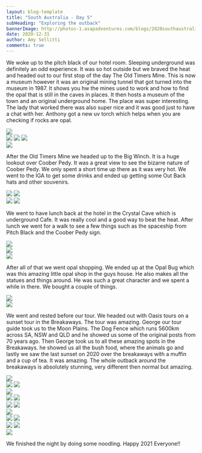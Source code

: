 ```yaml
---
layout: blog-template
title: "South Australia - Day 5"
subHeading: "Exploring the outback"
bannerImage: http://photos-1.asapadventures.com/blogs/2020southaustralia/2020-12-31/PXL_20201231_094034769.jpg_compressed.JPEG
date: 2020-12-31
author: Amy Sellitti
comments: true
---
```


We woke up to the pitch black of our hotel room. Sleeping underground was definitely an odd experience. It was so hot outside but we braved the heat and headed out to our first stop of the day The Old Timers Mine. This is now a museum however it was an original mining tunnel that got turned into the museum in 1987. It shows you hw the mines used to work and how to find the opal that is still in the caves in places. It then hosts a museum of the town and an original underground home. The place was super interesting. The lady that worked there was also super nice and it was good just to have a chat with her. Anthony got a new uv torch which helps when you are checking if rocks are opal.

<div class="center-image"><img src="http://photos-1.asapadventures.com/blogs/2020southaustralia/2020-12-31/PXL_20201230_235616950.jpg_compressed.JPEG" /></div>
<div class="grid-1l-2w">
  <img src="http://photos-1.asapadventures.com/blogs/2020southaustralia/2020-12-31/PXL_20201231_000841276.jpg_compressed.JPEG"/>
  <img src="http://photos-1.asapadventures.com/blogs/2020southaustralia/2020-12-31/PXL_20201231_002823943.jpg_compressed.JPEG"/>
  <img src="http://photos-1.asapadventures.com/blogs/2020southaustralia/2020-12-31/PXL_20201231_003002555.jpg_compressed.JPEG"/>
</div>
<div class="center-image"><img src="http://photos-1.asapadventures.com/blogs/2020southaustralia/2020-12-31/PXL_20201231_000054308.jpg_compressed.JPEG" /></div>

After the Old Timers Mine we headed up to the Big Winch. It is a huge lookout over Coober Pedy. It was a great view to see the bizarre nature of Coober Pedy. We only spent a short time up there as it was very hot. We went to the IGA to get some drinks and ended up getting some Out Back hats and other souvenirs.

<div class="grid-2c">
  <img src="http://photos-1.asapadventures.com/blogs/2020southaustralia/2020-12-31/PXL_20201231_005125886.jpg_compressed.JPEG"/>
  <img src="http://photos-1.asapadventures.com/blogs/2020southaustralia/2020-12-31/PXL_20201231_005142673.jpg_compressed.JPEG"/>
</div>
<div class="grid-2c">
  <img src="http://photos-1.asapadventures.com/blogs/2020southaustralia/2020-12-31/PXL_20201231_005230543.jpg_compressed.JPEG"/>
  <img src="http://photos-1.asapadventures.com/blogs/2020southaustralia/2020-12-31/PXL_20201231_005313465.jpg_compressed.JPEG"/>
</div>

We went to have lunch back at the hotel in the Crystal Cave which is underground Cafe. It was really cool and a good way to beat the heat. After lunch we went for a walk to see a few things such as the spaceship from Pitch Black and the Coober Pedy sign.

<div class="center-image"><img src="http://photos-1.asapadventures.com/blogs/2020southaustralia/2020-12-31/PXL_20201231_023050135.jpg_compressed.JPEG" /></div>
<div class="center-image"><img src="http://photos-1.asapadventures.com/blogs/2020southaustralia/2020-12-31/PXL_20201231_043741330.jpg_compressed.JPEG" /></div>
<div class="center-image"><img src="http://photos-1.asapadventures.com/blogs/2020southaustralia/2020-12-31/PXL_20201231_045954886.jpg_compressed.JPEG" /></div>

After all of that we went opal shopping. We ended up at the Opal Bug which was this amazing little opal shop in the guys house. He also makes all the statues and things around. He was such a great character and we spent a while in there. We bought a couple of things.

<div class="center-image"><img src="http://photos-1.asapadventures.com/blogs/2020southaustralia/2020-12-31/PXL_20201231_044804485.jpg_compressed.JPEG" /></div>
<div class="center-image"><img src="http://photos-1.asapadventures.com/blogs/2020southaustralia/2020-12-31/PXL_20201231_051949938.jpg_compressed.JPEG" /></div>

We went and rested before our tour. We headed out with Oasis tours on a sunset tour in the Breakaways. The tour was amazing. George our tour guide took us to the Moon Plains. The Dog Fence which runs 5600km across SA, NSW and QLD and he showed us some of the original posts from 70 years ago. Then George took us to all these amazing spots in the Breakaways. he showed us all the bush food, where the animals go and lastly we saw the last sunset on 2020 over the breakaways with a muffin and a cup of tea. It was amazing. The whole outback around the breakaways is absolutely stunning, very different then normal but amazing.

<div class="center-image"><img src="http://photos-1.asapadventures.com/blogs/2020southaustralia/2020-12-31/PXL_20201231_075356511.jpg_compressed.JPEG" /></div>
<div class="grid-2c">
  <img src="http://photos-1.asapadventures.com/blogs/2020southaustralia/2020-12-31/PXL_20201231_074832523.jpg_compressed.JPEG"/>
  <img src="http://photos-1.asapadventures.com/blogs/2020southaustralia/2020-12-31/PXL_20201231_075031181.jpg_compressed.JPEG"/>
</div>
<div class="center-image"><img src="http://photos-1.asapadventures.com/blogs/2020southaustralia/2020-12-31/PXL_20201231_075159775.jpg_compressed.JPEG" /></div>
<div class="grid-2c">
  <img src="http://photos-1.asapadventures.com/blogs/2020southaustralia/2020-12-31/PXL_20201231_080421284.jpg_compressed.JPEG"/>
  <img src="http://photos-1.asapadventures.com/blogs/2020southaustralia/2020-12-31/PXL_20201231_080651337.jpg_compressed.JPEG"/>
</div>
<div class="grid-2c">
  <img src="http://photos-1.asapadventures.com/blogs/2020southaustralia/2020-12-31/PXL_20201231_085002627.MP.jpg_compressed.JPEG"/>
  <img src="http://photos-1.asapadventures.com/blogs/2020southaustralia/2020-12-31/PXL_20201231_085012626.MP.jpg_compressed.JPEG"/>
</div>
<div class="center-image"><img src="http://photos-1.asapadventures.com/blogs/2020southaustralia/2020-12-31/PXL_20201231_094034769.jpg_compressed.JPEG" /></div>
<div class="grid-2c">
  <img src="http://photos-1.asapadventures.com/blogs/2020southaustralia/2020-12-31/IMG_6267.jpg_compressed.JPEG"/>
  <img src="http://photos-1.asapadventures.com/blogs/2020southaustralia/2020-12-31/IMG_6273.jpg_compressed.JPEG"/>
</div>
<div class="grid-2c">
  <img src="http://photos-1.asapadventures.com/blogs/2020southaustralia/2020-12-31/IMG_6293.jpg_compressed.JPEG"/>
  <img src="http://photos-1.asapadventures.com/blogs/2020southaustralia/2020-12-31/IMG_6318.jpg_compressed.JPEG"/>
</div>
<div class="center-image"><img src="http://photos-1.asapadventures.com/blogs/2020southaustralia/2020-12-31/IMG_6309.jpg_compressed.JPEG" /></div>

We finished the night by doing some noodling. Happy 2021 Everyone!!
